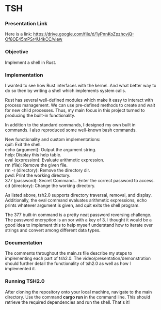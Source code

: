 # TSH
### Presentation Link
Here is a link: https://drive.google.com/file/d/1yPnnKoZpzhcvjQ-Of8OE45mPSr4U4kCC/view
### Objective
Implement a shell in Rust.
### Implementation
I wanted to see how Rust interfaces with the kernel. And what better way to do so then by writing a shell which implements system calls.

Rust has several well-defined modules which make it easy to interact with process management. We can use pre-defined methods to create and wait for new child processes. Thus, my main focus in this project turned to producing the built-in functionality. 

In addition to the standard commands, I designed my own built in commands. I also reproduced some well-known bash commands.

New functionality and custom implementations:  
quit: Exit the shell.  
echo (argument): Output the argument string.  
help: Display this help table.   
eval (expression): Evaluate arithmetic expression.  
rm (file): Remove the given file.  
rm -r (directory): Remove the directory dir.  
pwd: Print the working directory.  
377 (password): Secret Command... Enter the correct password to access.   
cd (directory): Change the working directory.  

As listed above, tsh2.0 supports directory traversal, removal, and display. Additionally, the eval command evaluates arithmetic expressions, echo prints whatever argument is given, and quit exits the shell program.

The 377 built-in command is a pretty neat password reversing challenge. The password encryption is an xor with a key of 3. I thought it would be a good idea to implement this to help myself understand how to iterate over strings and convert among different data types.

### Documentation
The comments throughout the main.rs file describe my steps to implementing each part of tsh2.0. The video/presentation/demonstration should further detail the functionality of tsh2.0 as well as how I implemented it.

### Running TSH2.0
After cloning the repository onto your local machine, navigate to the main directory. Use the command **cargo run** in the command line. This should retrieve the required dependencies and run the shell. That's it!

